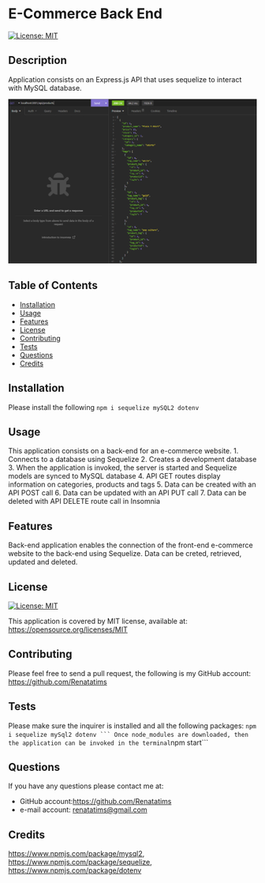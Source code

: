 # E-Commerce Back End
  
  [![License: MIT](https://img.shields.io/badge/License-MIT-blue.svg)](https://opensource.org/licenses/MIT)

  ## Description
  Application consists on an Express.js API that uses sequelize to interact with MySQL database.

  
  ![Preview](assets/screenshots/Capture1.PNG)

  ## Table of Contents
  - [Installation](#installation)
  - [Usage](#usage)
  - [Features](#features)
  - [License](#license)
  - [Contributing](#contributing)
  - [Tests](#tests)
  - [Questions](#questions)
  - [Credits](#credits)
  
  ## Installation
  Please install the following ```` npm i sequelize mySQL2 dotenv ````

  ## Usage
  This application consists on a back-end for an e-commerce website. 1. Connects to a database using Sequelize 2. Creates a development database 3. When the application is invoked, the server is started and Sequelize models are synced to MySQL database 4. API GET routes display information on categories, products and tags 5. Data can be created with an API POST call 6. Data can be updated with an API PUT call 7. Data can be deleted with API DELETE route call in Insomnia

  ## Features
  Back-end application enables the connection of the front-end e-commerce website to the back-end using Sequelize. Data can be creted, retrieved, updated and deleted.

  ## License
  [![License: MIT](https://img.shields.io/badge/License-MIT-blue.svg)](https://opensource.org/licenses/MIT)
  
  This application is covered by MIT license, available at:
  https://opensource.org/licenses/MIT

  ## Contributing
  Please feel free to send a pull request, the following is my GitHub account: https://github.com/Renatatims

  ## Tests
  Please make sure the inquirer is installed and all the following packages: ```` npm i sequelize mySql2 dotenv ``` Once node_modules are downloaded, then the application can be invoked in the terminal ````npm start```

  ## Questions
  If you have any questions please contact me at:
   - GitHub account:https://github.com/Renatatims
   - e-mail account: renatatims@gmail.com

  ## Credits
  https://www.npmjs.com/package/mysql2, https://www.npmjs.com/package/sequelize, https://www.npmjs.com/package/dotenv
 
